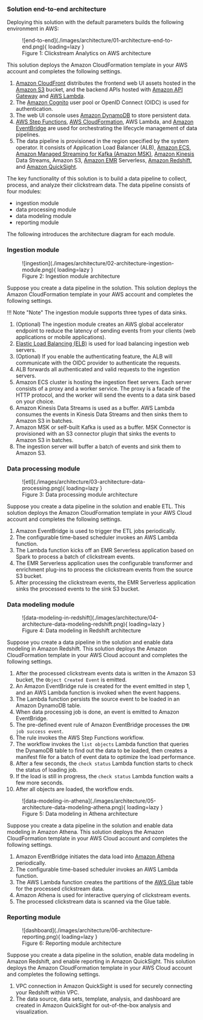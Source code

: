 ### Solution end-to-end architecture

Deploying this solution with the default parameters builds the following environment in AWS:

<figure markdown>
   ![end-to-end](./images/architecture/01-architecture-end-to-end.png){ loading=lazy }
   <figcaption>Figure 1: Clickstream Analytics on AWS architecture</figcaption>
</figure>

This solution deploys the Amazon CloudFormation template in your AWS account and completes the following settings.

1. [Amazon CloudFront](https://aws.amazon.com/cloudfront) distributes the frontend web UI assets hosted in the [Amazon S3](https://aws.amazon.com/s3/) bucket, and the backend APIs hosted with [Amazon API Gateway](https://aws.amazon.com/api-gateway/) and [AWS Lambda](https://aws.amazon.com/lambda).
2. The [Amazon Cognito](https://aws.amazon.com/cognito) user pool or OpenID Connect (OIDC) is used for authentication.
3. The web UI console uses [Amazon DynamoDB](https://aws.amazon.com/dynamodb) to store persistent data.
4. [AWS Step Functions](https://aws.amazon.com/step-functions), [AWS CloudFormation](https://aws.amazon.com/cloudformation), AWS Lambda, and [Amazon EventBridge](https://aws.amazon.com/eventbridge) are used for orchestrating the lifecycle management of data pipelines.
5. The data pipeline is provisioned in the region specified by the system operator. It consists of Application Load Balancer (ALB),
[Amazon ECS](https://aws.amazon.com/ecs/), [Amazon Managed Streaming for Kafka (Amazon MSK)](https://aws.amazon.com/msk/), [Amazon Kinesis](https://aws.amazon.com/kinesis/) Data Streams, Amazon S3, [Amazon EMR](https://aws.amazon.com/emr/) Serverless, [Amazon Redshift](https://aws.amazon.com/redshift/), and [Amazon QuickSight](https://aws.amazon.com/quicksight/).

The key functionality of this solution is to build a data pipeline to collect, process, and analyze their clickstream data. The data pipeline consists of four modules: 

- ingestion module 
- data processing module 
- data modeling module 
- reporting module 

The following introduces the architecture diagram for each module.

### Ingestion module

<figure markdown>
   ![ingestion](./images/architecture/02-architecture-ingestion-module.png){ loading=lazy }
   <figcaption>Figure 2: Ingestion module architecture</figcaption>
</figure>

Suppose you create a data pipeline in the solution. This solution deploys the Amazon CloudFormation template in your AWS account and completes the following settings.

!!! Note "Note"
      The ingestion module supports three types of data sinks.

1. (Optional) The ingestion module creates an AWS global accelerator endpoint to reduce the latency of sending events from your clients (web applications or mobile applications).
2. [Elastic Load Balancing (ELB)](https://aws.amazon.com/elasticloadbalancing/) is used for load balancing ingestion web servers.
3. (Optional) If you enable the authenticating feature, the ALB will communicate with the OIDC provider to authenticate the requests.
4. ALB forwards all authenticated and valid requests to the ingestion servers.
5. Amazon ECS cluster is hosting the ingestion fleet servers. Each server consists of a proxy and a worker service. The proxy is a facade of the HTTP protocol, and the worker will send the events to a data sink based on your choice.
6. Amazon Kinesis Data Streams is used as a buffer. AWS Lambda consumes the events in Kinesis Data Streams and then sinks them to Amazon S3 in batches.
7. Amazon MSK or self-built Kafka is used as a buffer. MSK Connector is provisioned with an S3 connector plugin that sinks the events to Amazon S3 in batches.
8. The ingestion server will buffer a batch of events and sink them to Amazon S3.


### Data processing module

<figure markdown>
   ![etl](./images/architecture/03-architecture-data-processing.png){ loading=lazy }
   <figcaption>Figure 3: Data processing module architecture</figcaption>
</figure>

Suppose you create a data pipeline in the solution and enable ETL. This solution deploys the Amazon CloudFormation template in your AWS Cloud account and completes the following settings.

1. Amazon EventBridge is used to trigger the ETL jobs periodically.
2. The configurable time-based scheduler invokes an AWS Lambda function.
3. The Lambda function kicks off an EMR Serverless application based on Spark to process a batch of clickstream events.
4. The EMR Serverless application uses the configurable transformer and enrichment plug-ins to process the clickstream events from the source S3 bucket.
5. After processing the clickstream events, the EMR Serverless application sinks the processed events to the sink S3 bucket.


### Data modeling module

<figure markdown>
   ![data-modeling-in-redshift](./images/architecture/04-architecture-data-modeling-redshift.png){ loading=lazy }
   <figcaption>Figure 4: Data modeling in Redshift architecture</figcaption>
</figure>

Suppose you create a data pipeline in the solution and enable data modeling in Amazon Redshift. This solution deploys the Amazon CloudFormation template in your AWS Cloud account and completes the following settings.

1. After the processed clickstream events data is written in the Amazon S3 bucket, the `Object Created Event` is emitted.
2. An Amazon EventBridge rule is created for the event emitted in step 1, and an AWS Lambda function is invoked when the event happens.
3. The Lambda function persists the source event to be loaded in an Amazon DynamoDB table.
4. When data processing job is done, an event is emitted to Amazon EventBridge.
5. The pre-defined event rule of Amazon EventBridge processes the `EMR job success event`.
6. The rule invokes the AWS Step Functions workflow.
7. The workflow invokes the `list objects` Lambda function that queries the DynamoDB table to find out the data to be loaded, then creates a manifest file for a batch of event data to optimize the load performance.
8. After a few seconds, the `check status` Lambda function starts to check the status of loading job.
9. If the load is still in progress, the `check status` Lambda function waits a few more seconds.
10. After all objects are loaded, the workflow ends.

<figure markdown>
   ![data-modeling-in-athena](./images/architecture/05-architecture-data-modeling-athena.png){ loading=lazy }
   <figcaption>Figure 5: Data modeling in Athena architecture</figcaption>
</figure>

Suppose you create a data pipeline in the solution and enable data modeling in Amazon Athena. This solution deploys the Amazon CloudFormation template in your AWS Cloud account and completes the following settings.

1. Amazon EventBridge initiates the data load into [Amazon Athena](https://aws.amazon.com/athena/) periodically.
2. The configurable time-based scheduler invokes an AWS Lambda function.
3. The AWS Lambda function creates the partitions of the [AWS Glue](https://aws.amazon.com/glue/) table for the processed clickstream data.
4. Amazon Athena is used for interactive querying of clickstream events.
5. The processed clickstream data is scanned via the Glue table.

### Reporting module

<figure markdown>
   ![dashboard](./images/architecture/06-architecture-reporting.png){ loading=lazy }
   <figcaption>Figure 6: Reporting module architecture</figcaption>
</figure>

Suppose you create a data pipeline in the solution, enable data modeling in Amazon Redshift, and enable reporting in Amazon QuickSight. This solution deploys the Amazon CloudFormation template in your AWS Cloud account and completes the following settings.

1. VPC connection in Amazon QuickSight is used for securely connecting your Redshift within VPC.
2. The data source, data sets, template, analysis, and dashboard are created in Amazon QuickSight for out-of-the-box analysis and visualization.

